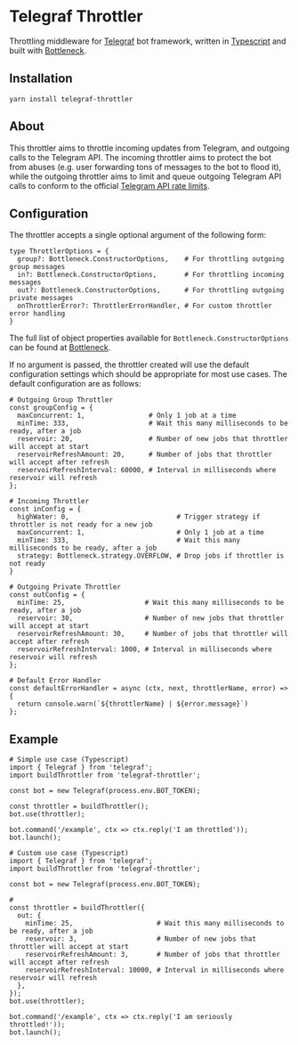 # Telegraf Throttler
Throttling middleware for [Telegraf](https://github.com/telegraf/telegraf) bot framework, written in [Typescript](https://www.typescriptlang.org/) and built with [Bottleneck](https://github.com/SGrondin/bottleneck).

## Installation
```
yarn install telegraf-throttler
```

## About
This throttler aims to throttle incoming updates from Telegram, and outgoing calls to the Telegram API. The incoming throttler aims to protect the bot from abuses (e.g. user forwarding tons of messages to the bot to flood it), while the outgoing throttler aims to limit and queue outgoing Telegram API calls to conform to the official [Telegram API rate limits](https://core.telegram.org/bots/faq#my-bot-is-hitting-limits-how-do-i-avoid-this).

## Configuration
The throttler accepts a single optional argument of the following form:
```
type ThrottlerOptions = {
  group?: Bottleneck.ConstructorOptions,    # For throttling outgoing group messages
  in?: Bottleneck.ConstructorOptions,       # For throttling incoming messages
  out?: Bottleneck.ConstructorOptions,      # For throttling outgoing private messages
  onThrottlerError?: ThrottlerErrorHandler, # For custom throttler error handling
}
```

The full list of object properties available for `Bottleneck.ConstructorOptions` can be found at [Bottleneck](https://github.com/SGrondin/bottleneck#constructor).

If no argument is passed, the throttler created will use the default configuration settings which should be appropriate for most use cases. The default configuration are as follows:
```
# Outgoing Group Throttler
const groupConfig = {
  maxConcurrent: 1,                # Only 1 job at a time
  minTime: 333,                    # Wait this many milliseconds to be ready, after a job
  reservoir: 20,                   # Number of new jobs that throttler will accept at start
  reservoirRefreshAmount: 20,      # Number of jobs that throttler will accept after refresh
  reservoirRefreshInterval: 60000, # Interval in milliseconds where reservoir will refresh
};

# Incoming Throttler
const inConfig = {
  highWater: 0,                           # Trigger strategy if throttler is not ready for a new job
  maxConcurrent: 1,                       # Only 1 job at a time
  minTime: 333,                           # Wait this many milliseconds to be ready, after a job
  strategy: Bottleneck.strategy.OVERFLOW, # Drop jobs if throttler is not ready
}

# Outgoing Private Throttler
const outConfig = {
  minTime: 25,                    # Wait this many milliseconds to be ready, after a job
  reservoir: 30,                  # Number of new jobs that throttler will accept at start
  reservoirRefreshAmount: 30,     # Number of jobs that throttler will accept after refresh
  reservoirRefreshInterval: 1000, # Interval in milliseconds where reservoir will refresh
};

# Default Error Handler
const defaultErrorHandler = async (ctx, next, throttlerName, error) => {
  return console.warn(`${throttlerName} | ${error.message}`)
};
```

## Example
```
# Simple use case (Typescript)
import { Telegraf } from 'telegraf';
import buildThrottler from 'telegraf-throttler';

const bot = new Telegraf(process.env.BOT_TOKEN);

const throttler = buildThrottler();
bot.use(throttler);

bot.command('/example', ctx => ctx.reply('I am throttled'));
bot.launch();
```

```
# Custom use case (Typescript)
import { Telegraf } from 'telegraf';
import buildThrottler from 'telegraf-throttler';

const bot = new Telegraf(process.env.BOT_TOKEN);

# 
const throttler = buildThrottler({
  out: {
    minTime: 25,                     # Wait this many milliseconds to be ready, after a job
    reservoir: 3,                    # Number of new jobs that throttler will accept at start
    reservoirRefreshAmount: 3,       # Number of jobs that throttler will accept after refresh
    reservoirRefreshInterval: 10000, # Interval in milliseconds where reservoir will refresh
  },
});
bot.use(throttler);

bot.command('/example', ctx => ctx.reply('I am seriously throttled!'));
bot.launch();
```


